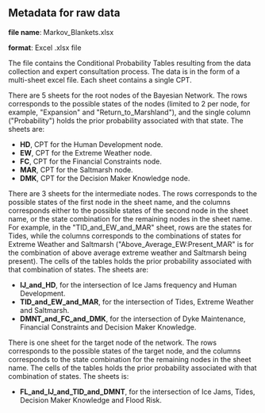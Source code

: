 ## Metadata for raw data

**file name**: Markov_Blankets.xlsx

**format**: Excel .xlsx file

The file contains the Conditional Probability Tables resulting from the data collection and expert consultation process. The data is in the form of a multi-sheet excel file. Each sheet contains a single CPT.

There are 5 sheets for the root nodes of the Bayesian Network. The rows corresponds to the possible states of the nodes (limited to 2 per node, for example, "Expansion" and "Return_to_Marshland"), and the single column ("Probability") holds the prior probability associated with that state. The sheets are:

-   **HD**, CPT for the Human Development node.
-   **EW**, CPT for the Extreme Weather node.
-   **FC**, CPT for the Financial Constraints node.
-   **MAR**, CPT for the Saltmarsh node.
-   **DMK**, CPT for the Decision Maker Knowledge node.

There are 3 sheets for the intermediate nodes. The rows corresponds to the possible states of the first node in the sheet name, and the columns corresponds either to the possible states of the second node in the sheet name, or the state combination for the remaining nodes in the sheet name. For example, in the "TID_and_EW_and_MAR" sheet, rows are the states for Tides, while the columns corresponds to the combinations of states for Extreme Weather and Saltmarsh ("Above_Average_EW:Present_MAR" is for the combination of above average extreme weather and Saltmarsh being present). The cells of the tables holds the prior probability associated with that combination of states. The sheets are:

-   **IJ_and_HD**, for the intersection of Ice Jams frequency and Human Development.
-   **TID_and_EW_and_MAR**, for the intersection of Tides, Extreme Weather and Saltmarsh.
-   **DMNT_and_FC_and_DMK**, for the intersection of Dyke Maintenance, Financial Constraints and Decision Maker Knowledge.

There is one sheet for the target node of the network. The rows corresponds to the possible states of the target node, and the columns corresponds to the state combination for the remaining nodes in the sheet name. The cells of the tables holds the prior probability associated with that combination of states. The sheets is:

-   **FL_and_IJ_and_TID_and_DMNT**, for the intersection of Ice Jams, Tides, Decision Maker Knowledge and Flood Risk.
